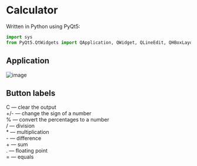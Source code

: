 # Calculator
Written in Python using PyQt5:
```python
import sys
from PyQt5.QtWidgets import QApplication, QWidget, QLineEdit, QHBoxLayout, QVBoxLayout, QPushButton]
```

## Application
![image](https://sun9-58.userapi.com/impg/H0D3uMVDJLNsxX7Mz5-hs3-K8WDaD4sUokr30A/3JKDeRIyOxw.jpg?size=380x257&quality=96&sign=79cf3b769570ef33b2619ac61595ad23&type=album)
## Button labels
C  — clear the output</br>
+/- — change the sign of a number</br>
 %  — convert the percentages to a number</br>
 /  — division</br>
<str> *</str>  — multiplication</br>
<str> -</str>  — difference</br>
<str> +</str>  — sum</br>
 .  — floating point</br>
 =  — equals
